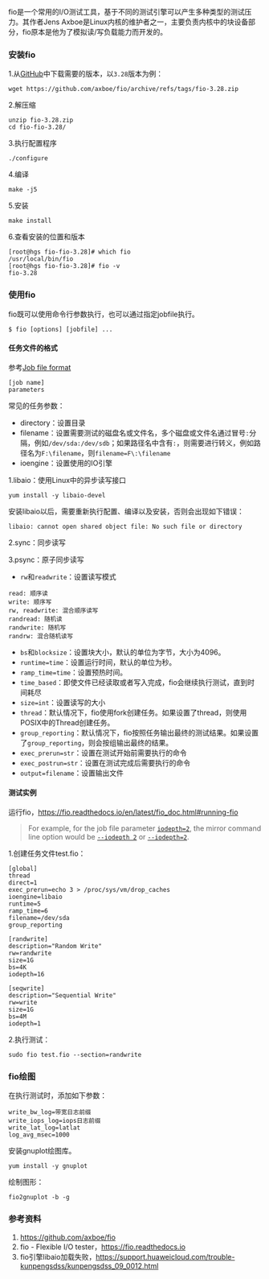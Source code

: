 fio是一个常用的I/O测试工具，基于不同的测试引擎可以产生多种类型的测试压力。其作者Jens Axboe是Linux内核的维护者之一，主要负责内核中的块设备部分，fio原本是他为了模拟读/写负载能力而开发的。

<!--more-->

### 安装fio

1.从[GitHub](https://github.com/axboe/fio)中下载需要的版本，以`3.28`版本为例：

```shell
wget https://github.com/axboe/fio/archive/refs/tags/fio-3.28.zip
```

2.解压缩

```shell
unzip fio-3.28.zip
cd fio-fio-3.28/
```

3.执行配置程序

```shell
./configure
```

4.编译

```shell
make -j5
```

5.安装

```shell
make install
```

6.查看安装的位置和版本

```shell
[root@hgs fio-fio-3.28]# which fio
/usr/local/bin/fio
[root@hgs fio-fio-3.28]# fio -v
fio-3.28
```

### 使用fio

fio既可以使用命令行参数执行，也可以通过指定jobfile执行。

```shell
$ fio [options] [jobfile] ...
```

#### 任务文件的格式

参考[Job file format](https://fio.readthedocs.io/en/latest/fio_doc.html#job-file-format)

```shell
[job name]
parameters
```

常见的任务参数：

* directory：设置目录
* filename：设置需要测试的磁盘名或文件名，多个磁盘或文件名通过冒号`:`分隔，例如`/dev/sda:/dev/sdb`；如果路径名中含有`:`，则需要进行转义，例如路径名为`F:\filename`，则`filename=F\:\filename`
* ioengine：设置使用的IO引擎

1.libaio：使用Linux中的异步读写接口

```shell
yum install -y libaio-devel
```

安装libaio以后，需要重新执行配置、编译以及安装，否则会出现如下错误：

```shell
libaio: cannot open shared object file: No such file or directory
```

2.sync：同步读写

3.psync：原子同步读写

* `rw`和`readwrite`：设置读写模式

```shell
read: 顺序读
write: 顺序写
rw, readwrite: 混合顺序读写
randread: 随机读
randwrite: 随机写
randrw: 混合随机读写
```

* `bs`和`blocksize`：设置块大小，默认的单位为字节，大小为4096。
* `runtime=time`：设置运行时间，默认的单位为秒。
* `ramp_time=time`：设置预热时间。
* `time_based`：即使文件已经读取或者写入完成，fio会继续执行测试，直到时间耗尽
* `size=int`：设置读写的大小
* `thread`：默认情况下，fio使用fork创建任务。如果设置了thread，则使用POSIX中的Thread创建任务。
* `group_reporting`：默认情况下，fio按照任务输出最终的测试结果。如果设置了`group_reporting`，则会按组输出最终的结果。
* `exec_prerun=str`：设置在测试开始前需要执行的命令
* `exec_postrun=str`：设置在测试完成后需要执行的命令
* `output=filename`：设置输出文件

#### 测试实例

运行fio，https://fio.readthedocs.io/en/latest/fio_doc.html#running-fio

> For example, for the job file parameter [`iodepth=2`](https://fio.readthedocs.io/en/latest/fio_man.html#cmdoption-arg-iodepth), the mirror command line option would be [`--iodepth 2`](https://fio.readthedocs.io/en/latest/fio_man.html#cmdoption-arg-iodepth) or [`--iodepth=2`](https://fio.readthedocs.io/en/latest/fio_man.html#cmdoption-arg-iodepth).

1.创建任务文件test.fio：

```shell
[global]
thread
direct=1
exec_prerun=echo 3 > /proc/sys/vm/drop_caches
ioengine=libaio
runtime=5
ramp_time=6
filename=/dev/sda
group_reporting

[randwrite]
description="Random Write"
rw=randwrite
size=1G
bs=4K
iodepth=16

[seqwrite]
description="Sequential Write"
rw=write
size=1G
bs=4M
iodepth=1
```

2.执行测试：

```shell
sudo fio test.fio --section=randwrite
```

### fio绘图

在执行测试时，添加如下参数：

```shell
write_bw_log=带宽日志前缀
write_iops_log=iops日志前缀
write_lat_log=latlat
log_avg_msec=1000
```

安装gnuplot绘图库。

```shell
yum install -y gnuplot
```

绘制图形：

```shell
fio2gnuplot -b -g
```

### 参考资料

1. https://github.com/axboe/fio
2. fio - Flexible I/O tester，https://fio.readthedocs.io
3. fio引擎libaio加载失败，https://support.huaweicloud.com/trouble-kunpengsdss/kunpengsdss_09_0012.html

